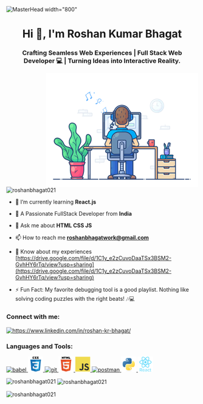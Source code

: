 ![MasterHead width="800"](https://user-images.githubusercontent.com/74038190/212750147-854a394f-fee9-4080-9770-78a4b7ece53f.gif)
<h1 align="center">Hi 👋, I'm Roshan Kumar Bhagat</h1>
<h3 align="center">Crafting Seamless Web Experiences | Full Stack Web Developer 💻 | Turning Ideas into Interactive Reality.</h3>
<img align="right" alt="Coding" width="400" src="coding.gif" >

<p align="left"> <img src="https://komarev.com/ghpvc/?username=roshanbhagat021&label=Profile%20views&color=0e75b6&style=flat" alt="roshanbhagat021" /> </p>

- 🌱 I’m currently learning **React.js**
  
-  📍 A Passionate FullStack Developer from **India** 

- 💬 Ask me about **HTML CSS JS**

- 📫 How to reach me **roshanbhagatwork@gmail.com**

- 📄 Know about my experiences [https://drive.google.com/file/d/1C1y_e2zCuvoDaaTSx3BSM2-GvhHY6rTq/view?usp=sharing](https://drive.google.com/file/d/1C1y_e2zCuvoDaaTSx3BSM2-GvhHY6rTq/view?usp=sharing)

- ⚡ Fun Fact: My favorite debugging tool is a good playlist. Nothing like solving coding puzzles with the right beats! 🎶💻

<h3 align="left">Connect with me:</h3>
<p align="left">
<a href="https://linkedin.com/in/https://www.linkedin.com/in/roshan-kr-bhagat/" target="blank"><img align="center" src="https://raw.githubusercontent.com/rahuldkjain/github-profile-readme-generator/master/src/images/icons/Social/linked-in-alt.svg" alt="https://www.linkedin.com/in/roshan-kr-bhagat/" height="30" width="40" /></a>
</p>

<h3 align="left">Languages and Tools:</h3>
<p align="left"> <a href="https://babeljs.io/" target="_blank" rel="noreferrer"> <img src="https://www.vectorlogo.zone/logos/babeljs/babeljs-icon.svg" alt="babel" width="40" height="40"/> </a> <a href="https://www.w3schools.com/css/" target="_blank" rel="noreferrer"> <img src="https://raw.githubusercontent.com/devicons/devicon/master/icons/css3/css3-original-wordmark.svg" alt="css3" width="40" height="40"/> </a> <a href="https://git-scm.com/" target="_blank" rel="noreferrer"> <img src="https://www.vectorlogo.zone/logos/git-scm/git-scm-icon.svg" alt="git" width="40" height="40"/> </a> <a href="https://www.w3.org/html/" target="_blank" rel="noreferrer"> <img src="https://raw.githubusercontent.com/devicons/devicon/master/icons/html5/html5-original-wordmark.svg" alt="html5" width="40" height="40"/> </a> <a href="https://developer.mozilla.org/en-US/docs/Web/JavaScript" target="_blank" rel="noreferrer"> <img src="https://raw.githubusercontent.com/devicons/devicon/master/icons/javascript/javascript-original.svg" alt="javascript" width="40" height="40"/> </a> <a href="https://postman.com" target="_blank" rel="noreferrer"> <img src="https://www.vectorlogo.zone/logos/getpostman/getpostman-icon.svg" alt="postman" width="40" height="40"/> </a> <a href="https://www.python.org" target="_blank" rel="noreferrer"> <img src="https://raw.githubusercontent.com/devicons/devicon/master/icons/python/python-original.svg" alt="python" width="40" height="40"/> </a> <a href="https://reactjs.org/" target="_blank" rel="noreferrer"> <img src="https://raw.githubusercontent.com/devicons/devicon/master/icons/react/react-original-wordmark.svg" alt="react" width="40" height="40"/> </a> </p>

<p><img align="left" src="https://github-readme-stats.vercel.app/api/top-langs?username=roshanbhagat021&show_icons=true&locale=en&layout=compact" alt="roshanbhagat021" /></p>

<p>&nbsp;<img align="center" src="https://github-readme-stats.vercel.app/api?username=roshanbhagat021&show_icons=true&locale=en" alt="roshanbhagat021" /></p>

<p><img align="center" src="https://github-readme-streak-stats.herokuapp.com/?user=roshanbhagat021&" alt="roshanbhagat021" /></p>
